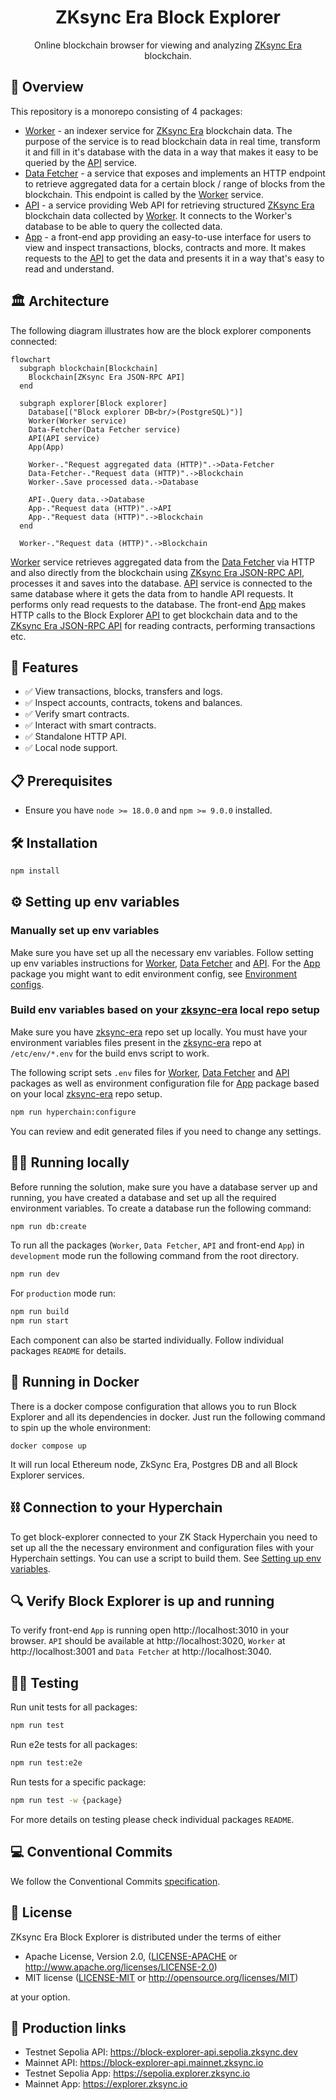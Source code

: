 <h1 align="center">ZKsync Era Block Explorer</h1>

<p align="center">Online blockchain browser for viewing and analyzing <a href="https://zksync.io">ZKsync Era</a> blockchain.</p>

## 📌 Overview
This repository is a monorepo consisting of 4 packages:
- [Worker](./packages/worker) - an indexer service for [ZKsync Era](https://zksync.io) blockchain data. The purpose of the service is to read blockchain data in real time, transform it and fill in it's database with the data in a way that makes it easy to be queried by the [API](./packages/api) service.
- [Data Fetcher](./packages/data-fetcher) - a service that exposes and implements an HTTP endpoint to retrieve aggregated data for a certain block / range of blocks from the blockchain. This endpoint is called by the [Worker](./packages/worker) service.
- [API](./packages/api) - a service providing Web API for retrieving structured [ZKsync Era](https://zksync.io) blockchain data collected by [Worker](./packages/worker). It connects to the Worker's database to be able to query the collected data.
- [App](./packages/app) - a front-end app providing an easy-to-use interface for users to view and inspect transactions, blocks, contracts and more. It makes requests to the [API](./packages/api) to get the data and presents it in a way that's easy to read and understand.

## 🏛 Architecture
The following diagram illustrates how are the block explorer components connected:

```mermaid
flowchart
  subgraph blockchain[Blockchain]
    Blockchain[ZKsync Era JSON-RPC API]
  end

  subgraph explorer[Block explorer]
    Database[("Block explorer DB<br/>(PostgreSQL)")]
    Worker(Worker service)
    Data-Fetcher(Data Fetcher service)
    API(API service)
    App(App)
    
    Worker-."Request aggregated data (HTTP)".->Data-Fetcher
    Data-Fetcher-."Request data (HTTP)".->Blockchain
    Worker-.Save processed data.->Database

    API-.Query data.->Database
    App-."Request data (HTTP)".->API
    App-."Request data (HTTP)".->Blockchain
  end

  Worker-."Request data (HTTP)".->Blockchain
```

[Worker](./packages/worker) service retrieves aggregated data from the [Data Fetcher](./packages/data-fetcher) via HTTP and also directly from the blockchain using [ZKsync Era JSON-RPC API](https://docs.zksync.io/build/api-reference/ethereum-rpc), processes it and saves into the database. [API](./packages/api) service is connected to the same database where it gets the data from to handle API requests. It performs only read requests to the database. The front-end [App](./packages/app) makes HTTP calls to the Block Explorer [API](./packages/api) to get blockchain data and to the [ZKsync Era JSON-RPC API](https://docs.zksync.io/build/api-reference/ethereum-rpc) for reading contracts, performing transactions etc.

## 🚀 Features

- ✅ View transactions, blocks, transfers and logs.
- ✅ Inspect accounts, contracts, tokens and balances.
- ✅ Verify smart contracts.
- ✅ Interact with smart contracts.
- ✅ Standalone HTTP API.
- ✅ Local node support.

## 📋 Prerequisites

- Ensure you have `node >= 18.0.0` and `npm >= 9.0.0` installed.

## 🛠 Installation

```bash
npm install
```

## ⚙️ Setting up env variables

### Manually set up env variables
Make sure you have set up all the necessary env variables. Follow setting up env variables instructions for [Worker](./packages/worker#setting-up-env-variables), [Data Fetcher](./packages/data-fetcher#setting-up-env-variables) and [API](./packages/api#setting-up-env-variables). For the [App](./packages/app) package you might want to edit environment config, see [Environment configs](./packages/app#environment-configs).

### Build env variables based on your [zksync-era](https://github.com/matter-labs/zksync-era) local repo setup
Make sure you have [zksync-era](https://github.com/matter-labs/zksync-era) repo set up locally. You must have your environment variables files present in the [zksync-era](https://github.com/matter-labs/zksync-era) repo at `/etc/env/*.env` for the build envs script to work.

The following script sets `.env` files for [Worker](./packages/worker), [Data Fetcher](./packages/data-fetcher) and [API](./packages/api) packages as well as environment configuration file for [App](./packages/app) package based on your local [zksync-era](https://github.com/matter-labs/zksync-era) repo setup.
```bash
npm run hyperchain:configure
```
You can review and edit generated files if you need to change any settings.

## 👨‍💻 Running locally

Before running the solution, make sure you have a database server up and running, you have created a database and set up all the required environment variables.
To create a database run the following command:
```bash
npm run db:create
```

To run all the packages (`Worker`, `Data Fetcher`, `API` and front-end `App`) in `development` mode run the following command from the root directory.
```bash
npm run dev
```

For `production` mode run:
```bash
npm run build
npm run start
```

Each component can also be started individually. Follow individual packages `README` for details.

## 🐳 Running in Docker
There is a docker compose configuration that allows you to run Block Explorer and all its dependencies in docker. Just run the following command to spin up the whole environment:
```
docker compose up
```
It will run local Ethereum node, ZkSync Era, Postgres DB and all Block Explorer services.

## ⛓️ Connection to your Hyperchain
To get block-explorer connected to your ZK Stack Hyperchain you need to set up all the the necessary environment and configuration files with your Hyperchain settings. You can use a script to build them. See [Setting up env variables](#%EF%B8%8F-setting-up-env-variables).

## 🔍 Verify Block Explorer is up and running

To verify front-end `App` is running open http://localhost:3010 in your browser. `API` should be available at http://localhost:3020, `Worker` at http://localhost:3001 and `Data Fetcher` at http://localhost:3040.

## 🕵️‍♂️ Testing
Run unit tests for all packages:
```bash
npm run test
```
Run e2e tests for all packages:
```bash
npm run test:e2e
```
Run tests for a specific package:
```bash
npm run test -w {package}
```
For more details on testing please check individual packages `README`.

## 💻 Conventional Commits
We follow the Conventional Commits [specification](https://www.conventionalcommits.org/en/v1.0.0/#specification).

## 📘 License
ZKsync Era Block Explorer is distributed under the terms of either

- Apache License, Version 2.0, ([LICENSE-APACHE](LICENSE-APACHE) or <http://www.apache.org/licenses/LICENSE-2.0>)
- MIT license ([LICENSE-MIT](LICENSE-MIT) or <http://opensource.org/licenses/MIT>)

at your option.

## 🔗 Production links
- Testnet Sepolia API: https://block-explorer-api.sepolia.zksync.dev
- Mainnet API: https://block-explorer-api.mainnet.zksync.io
- Testnet Sepolia App: https://sepolia.explorer.zksync.io
- Mainnet App: https://explorer.zksync.io
